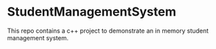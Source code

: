# StudentManagementSystem
This repo contains a c++ project to demonstrate an in memory student management system.
